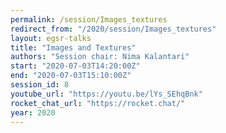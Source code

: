 ```yaml
---
permalink: /session/Images_textures
redirect_from: "/2020/session/Images_textures"
layout: egsr-talks
title: "Images and Textures"
authors: "Session chair: Nima Kalantari"
start: "2020-07-03T14:20:00Z"
end: "2020-07-03T15:10:00Z"
session_id: 8
youtube_url: "https://youtu.be/lYs_SEhqBnk"
rocket_chat_url: "https://rocket.chat/"
year: 2020
---
```

